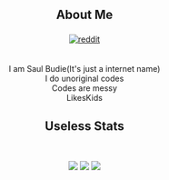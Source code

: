
<h2 align="center">About Me</h2>
<p align="center">
  <a href="https://www.reddit.com/user/budiegamez"/>
    <img src="https://github.com/fenix-hub/ColoredBadges/blob/master/svg/social/reddit.svg" alt="reddit" style="vertical-align:top; margin:4px">
  </a>

</p>
<br>
<div align=center>I am Saul Budie(It's just a internet name)</div>
<div align=center>I do unoriginal codes</div>
<div align=center>Codes are messy</div>
<div align=center>LikesKids</div>

<h2 align="center">Useless Stats</h2>

<br>
<div align=center>
<p align="center">
  <img src="https://github-readme-stats.vercel.app/api/top-langs/?username=SaulBudie&theme=tokyonight" />
  <img src="https://github-readme-stats.vercel.app/api?username=SaulBudie&show_icons=true&theme=tokyonight" />
  <img src="https://github-readme-streak-stats.herokuapp.com/?user=SaulBudie&theme=tokyonight" />
</p>
</div>
